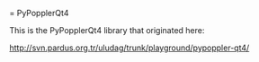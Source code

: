 = PyPopplerQt4

This is the PyPopplerQt4 library that originated here:

http://svn.pardus.org.tr/uludag/trunk/playground/pypoppler-qt4/


